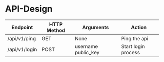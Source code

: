 # API-Design

| Endpoint      | HTTP Method | Arguments           | Action              |
| ------------- | ----------- | ------------------- | ------------------- |
| /api/v1/ping  | GET         | None                | Ping the api        |
| /api/v1/login | POST        | username public_key | Start login process |
